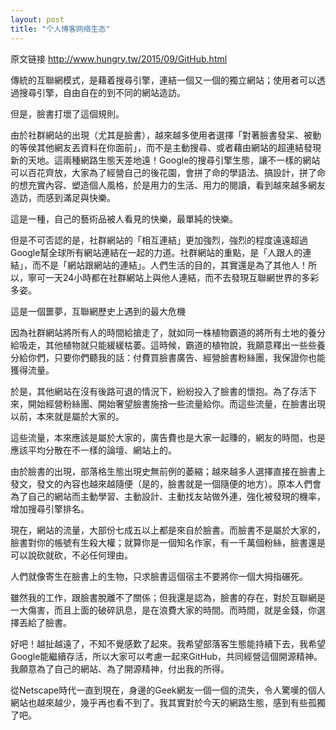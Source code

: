 ```yaml
---
layout: post
title: "个人博客网络生态"
---
```

原文链接 http://www.hungry.tw/2015/09/GitHub.html

傳統的互聯網模式，是藉着搜尋引擎，連結一個又一個的獨立網站；使用者可以透過搜尋引擎，自由自在的到不同的網站造訪。

 但是，臉書打壞了這個規則。

 由於社群網站的出現（尤其是臉書），越來越多使用者選擇「對著臉書發呆、被動的等侯其他網友丟資料在你面前」，而不是主動搜尋、或者藉由網站的超連結發現新的天地。這兩種網路生態天差地遠！Google的搜尋引擎生態，讓不一樣的網站可以百花齊放，大家為了經營自己的後花園，會拼了命的學語法、搞設計，拼了命的想充實內容、塑造個人風格，於是用力的生活、用力的閱讀，看到越來越多網友造訪，而感到滿足與快樂。

 這是一種，自己的藝術品被人看見的快樂，最單純的快樂。

 但是不可否認的是，社群網站的「相互連結」更加強烈，強烈的程度遠遠超過Google幫全球所有網站連結在一起的力道。社群網站的重點，是「人跟人的連結」，而不是「網站跟網站的連結」。人們生活的目的，其實還是為了其他人！所以，寧可一天24小時都在社群網站上與他人連結，而不去發現互聯網世界的多彩多姿。
 



 這是一個噩夢，互聯網歷史上遇到的最大危機

 因為社群網站將所有人的時間給搶走了，就如同一株植物霸道的將所有土地的養分給吸走，其他植物就只能緩緩枯萎。這時候，霸道的植物說，我願意釋出一些些養分給你們，只要你們聽我的話：付費買臉書廣告、經營臉書粉絲團，我保證你也能獲得流量。

 於是，其他網站在沒有後路可退的情況下，紛紛投入了臉書的懷抱。為了存活下來，開始經營粉絲團、開始奢望臉書施捨一些流量給你。而這些流量，在臉書出現以前，本來就是屬於大家的。

 這些流量，本來應該是屬於大家的，廣告費也是大家一起賺的，網友的時間，也是應該平均分散在不一樣的論壇、網站上的。

 由於臉書的出現，部落格生態出現史無前例的萎縮；越來越多人選擇直接在臉書上發文，發文的內容也越來越隨便（是的，臉書就是一個隨便的地方）。原本人們會為了自己的網站而主動學習、主動設計、主動找友站做外連，強化被發現的機率，增加搜尋引擎排名。

 現在，網站的流量，大部份七成五以上都是來自於臉書。而臉書不是屬於大家的，臉書對你的帳號有生殺大權；就算你是一個知名作家，有一千萬個粉絲，臉書還是可以說砍就砍，不必任何理由。

 人們就像寄生在臉書上的生物，只求臉書這個宿主不要將你一個大拇指碾死。

 雖然我的工作，跟臉書脫離不了關係；但我還是認為，臉書的存在，對於互聯網是一大傷害，而且上面的破碎訊息，是在浪費大家的時間。而時間，就是金錢，你選擇丟給了臉書。

 好吧！越扯越遠了，不知不覺感歎了起來。我希望部落客生態能持續下去，我希望Google能繼續存活，所以大家可以考慮一起來GitHub，共同經營這個開源精神。我願意為了自己的網站、為了開源精神，付出我的所得。

 從Netscape時代一直到現在，身邊的Geek網友一個一個的流失，令人驚嘆的個人網站也越來越少，幾乎再也看不到了。我其實對於今天的網路生態，感到有些孤獨了吧。


